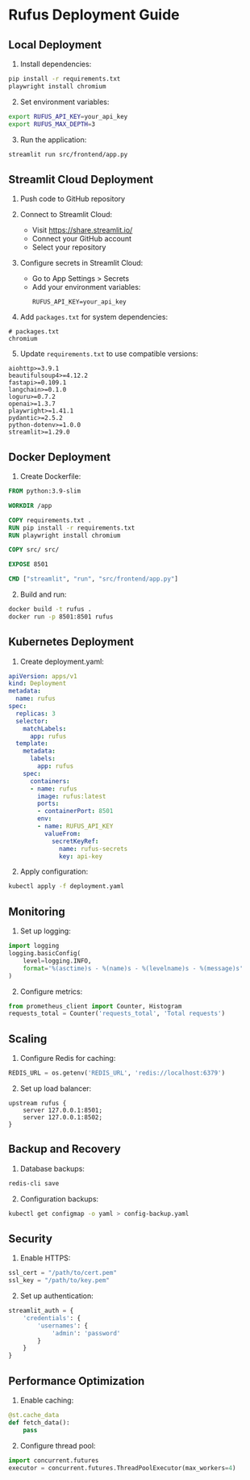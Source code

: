 # Rufus Deployment Guide

## Local Deployment

1. Install dependencies:
```bash
pip install -r requirements.txt
playwright install chromium
```

2. Set environment variables:
```bash
export RUFUS_API_KEY=your_api_key
export RUFUS_MAX_DEPTH=3
```

3. Run the application:
```bash
streamlit run src/frontend/app.py
```

## Streamlit Cloud Deployment

1. Push code to GitHub repository

2. Connect to Streamlit Cloud:
   - Visit https://share.streamlit.io/
   - Connect your GitHub account
   - Select your repository

3. Configure secrets in Streamlit Cloud:
   - Go to App Settings > Secrets
   - Add your environment variables:
     ```
     RUFUS_API_KEY=your_api_key
     ```

4. Add `packages.txt` for system dependencies:
```
# packages.txt
chromium
```

5. Update `requirements.txt` to use compatible versions:
```
aiohttp>=3.9.1
beautifulsoup4>=4.12.2
fastapi>=0.109.1
langchain>=0.1.0
loguru>=0.7.2
openai>=1.3.7
playwright>=1.41.1
pydantic>=2.5.2
python-dotenv>=1.0.0
streamlit>=1.29.0
```

## Docker Deployment

1. Create Dockerfile:
```dockerfile
FROM python:3.9-slim

WORKDIR /app

COPY requirements.txt .
RUN pip install -r requirements.txt
RUN playwright install chromium

COPY src/ src/

EXPOSE 8501

CMD ["streamlit", "run", "src/frontend/app.py"]
```

2. Build and run:
```bash
docker build -t rufus .
docker run -p 8501:8501 rufus
```

## Kubernetes Deployment

1. Create deployment.yaml:
```yaml
apiVersion: apps/v1
kind: Deployment
metadata:
  name: rufus
spec:
  replicas: 3
  selector:
    matchLabels:
      app: rufus
  template:
    metadata:
      labels:
        app: rufus
    spec:
      containers:
      - name: rufus
        image: rufus:latest
        ports:
        - containerPort: 8501
        env:
        - name: RUFUS_API_KEY
          valueFrom:
            secretKeyRef:
              name: rufus-secrets
              key: api-key
```

2. Apply configuration:
```bash
kubectl apply -f deployment.yaml
```

## Monitoring

1. Set up logging:
```python
import logging
logging.basicConfig(
    level=logging.INFO,
    format='%(asctime)s - %(name)s - %(levelname)s - %(message)s'
)
```

2. Configure metrics:
```python
from prometheus_client import Counter, Histogram
requests_total = Counter('requests_total', 'Total requests')
```

## Scaling

1. Configure Redis for caching:
```python
REDIS_URL = os.getenv('REDIS_URL', 'redis://localhost:6379')
```

2. Set up load balancer:
```nginx
upstream rufus {
    server 127.0.0.1:8501;
    server 127.0.0.1:8502;
}
```

## Backup and Recovery

1. Database backups:
```bash
redis-cli save
```

2. Configuration backups:
```bash
kubectl get configmap -o yaml > config-backup.yaml
```

## Security

1. Enable HTTPS:
```python
ssl_cert = "/path/to/cert.pem"
ssl_key = "/path/to/key.pem"
```

2. Set up authentication:
```python
streamlit_auth = {
    'credentials': {
        'usernames': {
            'admin': 'password'
        }
    }
}
```

## Performance Optimization

1. Enable caching:
```python
@st.cache_data
def fetch_data():
    pass
```

2. Configure thread pool:
```python
import concurrent.futures
executor = concurrent.futures.ThreadPoolExecutor(max_workers=4)
```